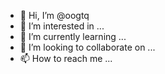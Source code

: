 - 👋 Hi, I’m @oogtq
- 👀 I’m interested in ...
- 🌱 I’m currently learning ...
- 💞️ I’m looking to collaborate on ...
- 📫 How to reach me ...

<!---
oogtq/oogtq is a ✨ special ✨ repository because its `README.md` (this file) appears on your GitHub profile.
You can click the Preview link to take a look at your changes.
--->
